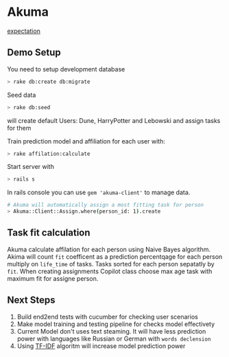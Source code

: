 # Akuma

[expectation](EXPECTATIONS.mdown)

## Demo Setup

You need to setup development database

  ```sh
  > rake db:create db:migrate
  ```

Seed data

  ```sh
  > rake db:seed
  ```

  will create default Users: Dune, HarryPotter and Lebowski and assign tasks for them

Train prediction model and affiliation for each user with:

   ```sh
   > rake affilation:calculate
   ```

Start server with

  ```sh
  > rails s
  ```

In rails console you can use `gem 'akuma-client'` to manage data.

  ```sh
  # Akuma will automatically assign a most fitting task for person
  > Akuma::Client::Assign.where(person_id: 1).create
  ```

## Task fit calculation

Akuma calculate affilation for each person using Naive Bayes algorithm. Akima will count `fit` coefficent as a prediction percentqage for each person multiply on `life_time` of tasks. Tasks sorted for each person sepatatly by `fit`. When creating assignments Copilot class choose max age task with maximum fit for assigne person.

## Next Steps

1. Build end2end tests with cucumber for checking user scenarios
2. Make model training and testing pipeline for checks model effectivety
3. Current Model don't uses text steaming. It will have less prediction power with languages like Russian or German with `words declension`
4. Using [TF-IDF](https://en.wikipedia.org/wiki/Tf%E2%80%93idf) algoritm will increase model prediction power
